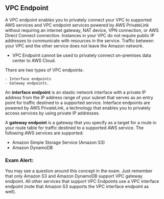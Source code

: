 ## VPC Endpoint

A VPC endpoint enables you to privately connect your VPC to supported AWS services and VPC endpoint services powered by AWS PrivateLink without requiring an internet gateway, NAT device, VPN connection, or AWS Direct Connect connection. Instances in your VPC do not require public IP addresses to communicate with resources in the service. Traffic between your VPC and the other service does not leave the Amazon network.

- VPC Endpoint cannot be used to privately connect on-premises data center to AWS Cloud.

There are two types of VPC endpoints:

    - Interface endpoints
    - Gateway endpoints.

An **interface endpoint** is an elastic network interface with a private IP address from the IP address range of your subnet that serves as an entry point for traffic destined to a supported service. Interface endpoints are powered by AWS PrivateLink, a technology that enables you to privately access services by using private IP addresses.

A **gateway endpoint** is a gateway that you specify as a target for a route in your route table for traffic destined to a supported AWS service. The following AWS services are supported:

- Amazon Simple Storage Service (Amazon S3)
- Amazon DynamoDB

### Exam Alert:

You may see a question around this concept in the exam. Just remember that only Amazon S3 and Amazon DynamoDB support VPC gateway endpoint. All other services that support VPC Endpoints use a VPC interface endpoint (note that Amazon S3 supports the VPC interface endpoint as well).
